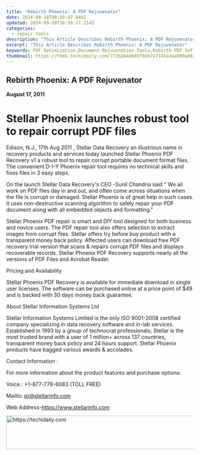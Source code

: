 ```yaml
---
title: "Rebirth Phoenix: A PDF Rejuvenator"
date: 2024-09-18T00:50:47.846Z
updated: 2024-09-20T10:50:17.214Z
categories:
  - repair-tools
description: "This Article Describes Rebirth Phoenix: A PDF Rejuvenator"
excerpt: "This Article Describes Rebirth Phoenix: A PDF Rejuvenator"
keywords: PDF Optimization,Document Rejuvenation Tools,Rebirth PDF Software,PDF Enhancement Services,Restore PDF Content,PDF Format Upgrading,Rejuvenated Digital Documents
thumbnail: https://thmb.techidaily.com/772b2b44b0378e57e7141a2aa999a88263926bcf3e3ae208c5af8f61bf24deca.jpg
---
```


## Rebirth Phoenix: A PDF Rejuvenator

**August 17, 2011**

# **Stellar Phoenix launches robust tool to repair corrupt PDF files**

Edison, N.J., 17th Aug 2011 , Stellar Data Recovery an illustrious name in recovery products and services today launched Stellar Phoenix PDF Recovery v1 a robust tool to repair corrupt portable document format files. The convenient D-I-Y Phoenix repair tool requires no technical skills and fixes files in 3 easy steps.

 On the launch Stellar Data Recovery's CEO -Sunil Chandna said " We all work on PDF files day in and out, and often come across situations when the file is corrupt or damaged. Stellar Phoenix is of great help in such cases. It uses non-destructive scanning algorithm to safely repair your PDF document along with all embedded objects and formatting."

 Stellar Phoenix PDF repair is smart and DIY tool designed for both business and novice users. The PDF repair tool also offers selection to extract images from corrupt files. Stellar offers try before buy product with a transparent money back policy. Affected users can download free PDF recovery trial version that scans & repairs corrupt PDF files and displays recoverable records. Stellar Phoenix PDF Recovery supports nearly all the versions of PDF Files and Acrobat Reader.

Pricing and Availability

 Stellar Phoenix PDF Recovery is available for immediate download in single user licenses. The software can be purchased online at a price point of $49 and is backed with 30 days money back guarantee.

About Stellar Information Systems Ltd

 Stellar Information Systems Limited is the only ISO 9001-2008 certified company specializing in data recovery software and in-lab services. Established in 1993 by a group of technocrat professionals; Stellar is the most trusted brand with a user of 1 million+ across 137 countries, transparent money back policy and 24 hours support. Stellar Phoenix products have bagged various awards & accolades.

Contact Information :

 For more information about the product features and purchase options:

 Voice : +1-877-778-6083 (TOLL FREE)

Mailto: <pr@stellarinfo.com>

 Web Address-<https://www.stellarinfo.com>

<ins class="adsbygoogle"
     style="display:block"
     data-ad-format="autorelaxed"
     data-ad-client="ca-pub-7571918770474297"
     data-ad-slot="1223367746"></ins>

<ins class="adsbygoogle"
     style="display:block"
     data-ad-client="ca-pub-7571918770474297"
     data-ad-slot="8358498916"
     data-ad-format="auto"
     data-full-width-responsive="true"></ins>



<!-- affiliate ads begin -->
<a href="https://appsumo.8odi.net/c/5597632/2123736/7443" target="_top" id="2123736">
  <img src="//a.impactradius-go.com/display-ad/7443-2123736" border="0" alt="https://techidaily.com" width="728" height="90"/>
</a>
<img height="0" width="0" src="https://appsumo.8odi.net/i/5597632/2123736/7443" style="position:absolute;visibility:hidden;" border="0" />
<!-- affiliate ads end -->

